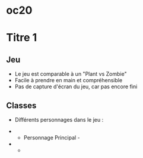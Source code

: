 # oc20
# Titre 1

## Jeu
* Le jeu est comparable à un "Plant vs Zombie"
* Facile à prendre en main et compréhensible
* Pas de capture d'écran du jeu, car pas encore fini

## Classes
* Différents personnages dans le jeu :
* * Personnage Principal - 

* *
